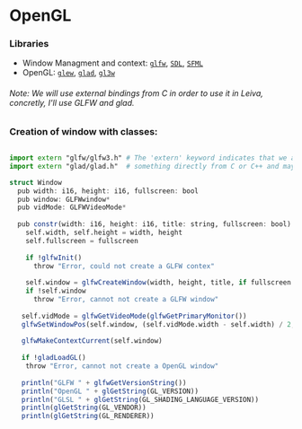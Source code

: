 # OpenGL
### Libraries
- Window Managment and context: [```glfw```](), [```SDL```](), [```SFML```]()
- OpenGL: [```glew```](), [```glad```](), [```gl3w```]()

###### Note: We will use external bindings from C in order to use it in Leiva, concretly, I'll use GLFW and glad.

### Creation of window with classes:
```julia

import extern "glfw/glfw3.h" # The 'extern' keyword indicates that we are importing 
import extern "glad/glad.h"  # something directly from C or C++ and maybe in further updates from other languages

struct Window
  pub width: i16, height: i16, fullscreen: bool
  pub window: GLFWwindow*
  pub vidMode: GLFWVideoMode*
  
  pub constr(width: i16, height: i16, title: string, fullscreen: bool)
    self.width, self.height = width, height
    self.fullscreen = fullscreen
    
    if !glfwInit()
      throw "Error, could not create a GLFW contex"
    
    self.window = glfwCreateWindow(width, height, title, if fullscreen glfwGetPrimaryMonitor() else null, null)
    if !self.window
      throw "Error, cannot not create a GLFW window"
    
   self.vidMode = glfwGetVideoMode(glfwGetPrimaryMonitor())
   glfwSetWindowPos(self.window, (self.vidMode.width - self.width) / 2, (self.vidMode.height - self.height) / 2)
   
   glfwMakeContextCurrent(self.window)
   
   if !gladLoadGL()
    throw "Error, cannot not create a OpenGL window"
   
   println("GLFW " + glfwGetVersionString())
   println("OpenGL " + glGetString(GL_VERSION))
   println("GLSL " + glGetString(GL_SHADING_LANGUAGE_VERSION))
   println(glGetString(GL_VENDOR))
   println(glGetString(GL_RENDERER))
   
    
```
